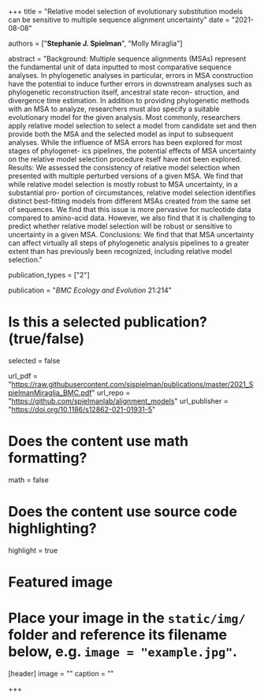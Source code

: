 +++
title = "Relative model selection of evolutionary substitution models can be sensitive to multiple sequence alignment uncertainty"
date = "2021-08-08"

authors = ["**Stephanie J. Spielman**", "Molly Miraglia"]

abstract = "Background: Multiple sequence alignments (MSAs) represent the fundamental unit of data inputted to most comparative sequence analyses. In phylogenetic analyses in particular, errors in MSA construction have the potential to induce further errors in downstream analyses such as phylogenetic reconstruction itself, ancestral state recon- struction, and divergence time estimation. In addition to providing phylogenetic methods with an MSA to analyze, researchers must also specify a suitable evolutionary model for the given analysis. Most commonly, researchers apply relative model selection to select a model from candidate set and then provide both the MSA and the selected model as input to subsequent analyses. While the influence of MSA errors has been explored for most stages of phylogenet- ics pipelines, the potential effects of MSA uncertainty on the relative model selection procedure itself have not been explored. Results: We assessed the consistency of relative model selection when presented with multiple perturbed versions of a given MSA. We find that while relative model selection is mostly robust to MSA uncertainty, in a substantial pro- portion of circumstances, relative model selection identifies distinct best-fitting models from different MSAs created from the same set of sequences. We find that this issue is more pervasive for nucleotide data compared to amino-acid data. However, we also find that it is challenging to predict whether relative model selection will be robust or sensitive to uncertainty in a given MSA. Conclusions: We find that that MSA uncertainty can affect virtually all steps of phylogenetic analysis pipelines to a greater extent than has previously been recognized, including relative model selection."

publication_types = ["2"]

publication = "*BMC Ecology and Evolution* 21:214"

# Is this a selected publication? (true/false)
selected = false

url_pdf = "https://raw.githubusercontent.com/sjspielman/publications/master/2021_SpielmanMiraglia_BMC.pdf"
url_repo = "https://github.com/spielmanlab/alignment_models"
url_publisher = "https://doi.org/10.1186/s12862-021-01931-5"
# Does the content use math formatting?
math = false

# Does the content use source code highlighting?
highlight = true

# Featured image
# Place your image in the `static/img/` folder and reference its filename below, e.g. `image = "example.jpg"`.
[header]
image = ""
caption = ""

+++

<!-- More detail can easily be written here using *Markdown* and $\rm \LaTeX$ math code. -->

